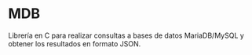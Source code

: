 # MDB
 Librería en C para realizar consultas a bases de datos MariaDB/MySQL y obtener los resultados en formato JSON. 
